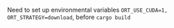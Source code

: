 Need to set up environmental variables `ORT_USE_CUDA=1, ORT_STRATEGY=download`, before `cargo build`
